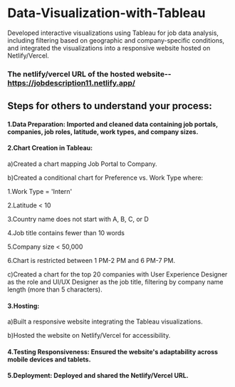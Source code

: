 # Data-Visualization-with-Tableau
Developed interactive visualizations using Tableau for job data analysis, including filtering based on geographic and company-specific conditions, and integrated the visualizations into a responsive website hosted on Netlify/Vercel.

### The netlify/vercel URL of the hosted website--https://jobdescription11.netlify.app/


## Steps for others to understand your process:
#### 1.Data Preparation: Imported and cleaned data containing job portals, companies, job roles, latitude, work types, and company sizes.

#### 2.Chart Creation in Tableau:

a)Created a chart mapping Job Portal to Company.

b)Created a conditional chart for Preference vs. Work Type where:

1.Work Type = 'Intern'

2.Latitude < 10

3.Country name does not start with A, B, C, or D

4.Job title contains fewer than 10 words

5.Company size < 50,000

6.Chart is restricted between 1 PM-2 PM and 6 PM-7 PM.

c)Created a chart for the top 20 companies with User Experience Designer as the role and UI/UX Designer as the job title, filtering by company name length (more than 5 characters).

#### 3.Hosting:

a)Built a responsive website integrating the Tableau visualizations.

b)Hosted the website on Netlify/Vercel for accessibility.

#### 4.Testing Responsiveness: Ensured the website's adaptability across mobile devices and tablets.

#### 5.Deployment: Deployed and shared the Netlify/Vercel URL.
